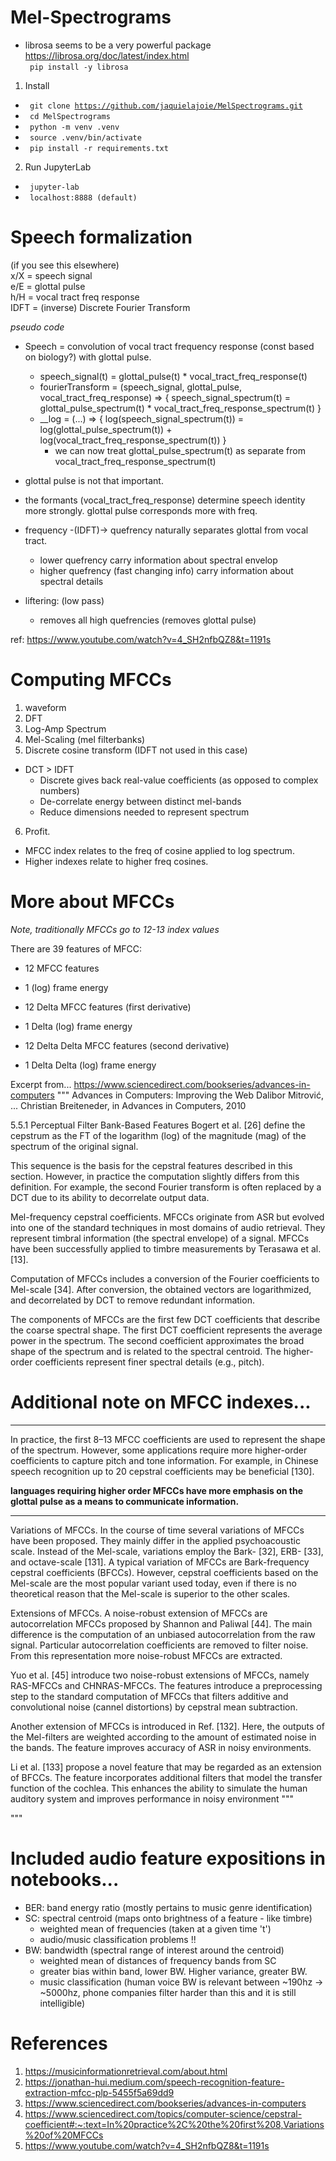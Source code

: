 # Mel-Spectrograms

- librosa seems to be a very powerful package  
<a href="https://librosa.org/doc/latest/index.html"> https://librosa.org/doc/latest/index.html </a>  
<code> pip install -y librosa </code>

1. Install
  - <code> git clone https://github.com/jaquielajoie/MelSpectrograms.git </code>
  - <code> cd MelSpectrograms </code>
  - <code> python -m venv .venv </code>
  - <code> source .venv/bin/activate </code>
  - <code> pip install -r requirements.txt </code>

2. Run JupyterLab
  - <code> jupyter-lab </code>
  - <code> localhost:8888 (default) </code>

# Speech formalization

(if you see this elsewhere)  
x/X = speech signal  
e/E = glottal pulse  
h/H = vocal tract freq response  
IDFT = (inverse) Discrete Fourier Transform

<i> pseudo code </i>
- Speech = convolution of vocal tract frequency response (const based on biology?) with glottal pulse.
  - speech_signal(t) = glottal_pulse(t) * vocal_tract_freq_response(t)
  - fourierTransform = (speech_signal, glottal_pulse, vocal_tract_freq_response) => { speech_signal_spectrum(t) = glottal_pulse_spectrum(t) *   vocal_tract_freq_response_spectrum(t) }
  - __log = (...) => { log(speech_signal_spectrum(t)) = log(glottal_pulse_spectrum(t)) + log(vocal_tract_freq_response_spectrum(t)) }
    - we can now treat glottal_pulse_spectrum(t) as separate from vocal_tract_freq_response_spectrum(t)

- glottal pulse is not that important.
- the formants (vocal_tract_freq_response) determine speech identity more strongly. glottal pulse corresponds more with freq.

- frequency -(IDFT)-> quefrency naturally separates glottal from vocal tract.
  - lower quefrency carry information about spectral envelop
  - higher quefrency (fast changing info) carry information about spectral details

- liftering: (low pass)
  - removes all high quefrencies (removes glottal pulse)

ref: https://www.youtube.com/watch?v=4_SH2nfbQZ8&t=1191s

# Computing MFCCs

1. waveform
2. DFT
3. Log-Amp Spectrum
4. Mel-Scaling (mel filterbanks)
5. Discrete cosine transform (IDFT not used in this case)
  - DCT > IDFT
    - Discrete gives back real-value coefficients (as opposed to complex numbers)
    - De-correlate energy between distinct mel-bands
    - Reduce dimensions needed to represent spectrum
6. Profit.

- MFCC index relates to the freq of cosine applied to log spectrum.
- Higher indexes relate to higher freq cosines.

# More about MFCCs

<i> Note, traditionally MFCCs go to 12-13 index values </i>

There are 39 features of MFCC:
 - 12 MFCC features
  - 1 (log) frame energy

 - 12 Delta MFCC features (first derivative)
  - 1 Delta (log) frame energy

 - 12 Delta Delta MFCC features (second derivative)
  - 1 Delta Delta (log) frame energy

Excerpt from... https://www.sciencedirect.com/bookseries/advances-in-computers
"""
Advances in Computers: Improving the Web
Dalibor Mitrović, ... Christian Breiteneder, in Advances in Computers, 2010

5.5.1 Perceptual Filter Bank-Based Features
Bogert et al. [26] define the cepstrum as the FT of the logarithm (log) of the magnitude (mag) of the spectrum of the original signal.

This sequence is the basis for the cepstral features described in this section. However, in practice the computation slightly differs from this definition. For example, the second Fourier transform is often replaced by a DCT due to its ability to decorrelate output data.

Mel-frequency cepstral coefficients. MFCCs originate from ASR but evolved into one of the standard techniques in most domains of audio retrieval. They represent timbral information (the spectral envelope) of a signal. MFCCs have been successfully applied to timbre measurements by Terasawa et al. [13].

Computation of MFCCs includes a conversion of the Fourier coefficients to Mel-scale [34]. After conversion, the obtained vectors are logarithmized, and decorrelated by DCT to remove redundant information.

The components of MFCCs are the first few DCT coefficients that describe the coarse spectral shape. The first DCT coefficient represents the average power in the spectrum. The second coefficient approximates the broad shape of the spectrum and is related to the spectral centroid. The higher-order coefficients represent finer spectral details (e.g., pitch).

# Additional note on MFCC indexes...

<hr>
 In practice, the first 8–13 MFCC coefficients are used to represent the shape of the spectrum. However, some applications require more higher-order coefficients to capture pitch and tone information. For example, in Chinese speech recognition up to 20 cepstral coefficients may be beneficial [130]. </span>

 <b> languages requiring higher order MFCCs have more emphasis on the glottal pulse as a means to communicate information.</b>
<hr>

Variations of MFCCs. In the course of time several variations of MFCCs have been proposed. They mainly differ in the applied psychoacoustic scale. Instead of the Mel-scale, variations employ the Bark- [32], ERB- [33], and octave-scale [131]. A typical variation of MFCCs are Bark-frequency cepstral coefficients (BFCCs). However, cepstral coefficients based on the Mel-scale are the most popular variant used today, even if there is no theoretical reason that the Mel-scale is superior to the other scales.

Extensions of MFCCs. A noise-robust extension of MFCCs are autocorrelation MFCCs proposed by Shannon and Paliwal [44]. The main difference is the computation of an unbiased autocorrelation from the raw signal. Particular autocorrelation coefficients are removed to filter noise. From this representation more noise-robust MFCCs are extracted.

Yuo et al. [45] introduce two noise-robust extensions of MFCCs, namely RAS-MFCCs and CHNRAS-MFCCs. The features introduce a preprocessing step to the standard computation of MFCCs that filters additive and convolutional noise (cannel distortions) by cepstral mean subtraction.

Another extension of MFCCs is introduced in Ref. [132]. Here, the outputs of the Mel-filters are weighted according to the amount of estimated noise in the bands. The feature improves accuracy of ASR in noisy environments.

Li et al. [133] propose a novel feature that may be regarded as an extension of BFCCs. The feature incorporates additional filters that model the transfer function of the cochlea. This enhances the ability to simulate the human auditory system and improves performance in noisy environment
"""

"""

# Included audio feature expositions in notebooks...
- BER: band energy ratio (mostly pertains to music genre identification)
- SC: spectral centroid (maps onto brightness of a feature - like timbre)
  - weighted mean of frequencies (taken at a given time 't')
  - audio/music classification problems !!
- BW: bandwidth (spectral range of interest around the centroid)
  - weighted mean of distances of frequency bands from SC
  - greater bias within band, lower BW. Higher variance, greater BW.
  - music classification (human voice BW is relevant between ~190hz -> ~5000hz, phone companies filter harder than this and it is still intelligible)

# References

1. https://musicinformationretrieval.com/about.html
2. https://jonathan-hui.medium.com/speech-recognition-feature-extraction-mfcc-plp-5455f5a69dd9
3. https://www.sciencedirect.com/bookseries/advances-in-computers
4. https://www.sciencedirect.com/topics/computer-science/cepstral-coefficient#:~:text=In%20practice%2C%20the%20first%208,Variations%20of%20MFCCs
5. https://www.youtube.com/watch?v=4_SH2nfbQZ8&t=1191s
